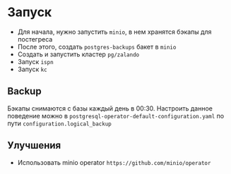 # Запуск
- Для начала, нужно запустить `minio`, в нем хранятся бэкапы для постегреса
- После этого, создать `postgres-backups` бакет в `minio`
- Создать и запустить кластер `pg/zalando`
- Запуск `ispn`
- Запуск `kc`

## Backup
Бэкапы снимаются с базы каждый день в 00:30.
Настроить данное поведение можно в `postgresql-operator-default-configuration.yaml` по пути `configuration.logical_backup`

## Улучшения
- Использовать minio operator `https://github.com/minio/operator`